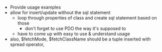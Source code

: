 - Provide usage examples
- allow for insert/update without the sql statement
    - loop through properties of class and create sql statement based on those
        - don't forget to use PDO the way it's supposed to
    - have to come up with easy to use & understand usage
- also, $fetchMode, $fetchClassName should be a tuple inserted with spread operator,